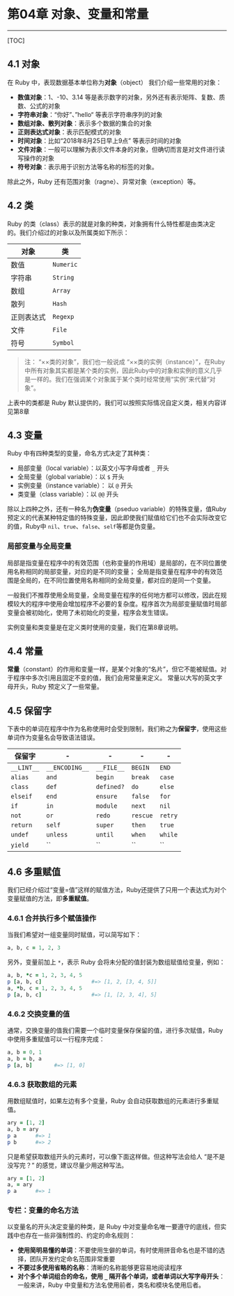 ﻿# 第04章 对象、变量和常量
---

[TOC]

## 4.1 对象
在 Ruby 中，表现数据基本单位称为**对象**（object）
我们介绍一些常用的对象：
- **数值对象**：1、-10、3.14 等是表示数字的对象，另外还有表示矩阵、复数、质数、公式的对象
- **字符串对象**：“你好”、”hello“ 等表示字符串序列的对象
- **数组对象、散列对象**：表示多个数据的集合的对象
- **正则表达式对象**：表示匹配模式的对象
- **时间对象**：比如“2018年8月25日早上9点” 等表示时间的对象
- **文件对象**：一般可以理解为表示文件本身的对象，但确切而言是对文件进行读写操作的对象
- **符号对象**：表示用于识别方法等名称的标签的对象。

除此之外，Ruby 还有范围对象（ragne）、异常对象（exception）等。

## 4.2 类
Ruby 的类（class）表示的就是对象的种类，对象拥有什么特性都是由类决定的。我们介绍过的对象以及所属类如下所示：

|       对象      |        类      |
| --------------- | ------------- |
|       数值      | `Numeric` |
|     字符串    |  `String`    |
|       数组      |  `Array`    |
|       散列      |  `Hash`    |
| 正则表达式 | `Regexp`  |
|       文件      |     `File`    |
|       符号      | `Symbol`  |

> 注： “××类的对象”，我们也一般说成 “××类的实例（instance）”，在Ruby中所有对象其实都是某个类的实例，因此Ruby中的对象和实例的意义几乎是一样的。我们在强调某个对象属于某个类时经常使用“实例”来代替“对象”。

上表中的类都是 Ruby 默认提供的，我们可以按照实际情况自定义类，相关内容详见第8章
<br/>

## 4.3 变量
Ruby 中有四种类型的变量，命名方式决定了其种类：
- 局部变量（local variable）：以英文小写字母或者 `_` 开头
- 全局变量（global variable）：以 `$` 开头
- 实例变量（instance variable）： 以 `@` 开头
- 类变量（class variable）：以 `@@` 开头

除以上四种之外，还有一种名为**伪变量**（pseduo variable）的特殊变量，值Ruby预定义的代表某种特定值的特殊变量，因此即使我们赋值给它们也不会实际改变它的值，Ruby中 `nil`、`true`、`false`、`self`等都是伪变量。

### 局部变量与全局变量
局部是指变量在程序中的有效范围（也称变量的作用域）是局部的，在不同位置使用名称相同的局部变量，对应的是不同的变量；
全局是指变量在程序中的有效范围是全局的，在不同位置使用名称相同的全局变量，都对应的是同一个变量。

一般我们不推荐使用全局变量，全局变量在程序的任何地方都可以修改，因此在规模较大的程序中使用会增加程序不必要的复杂度。程序首次为局部变量赋值时局部变量会被初始化，使用了未初始化的变量，程序会发生错误。

实例变量和类变量是在定义类时使用的变量，我们在第8章说明。

## 4.4 常量
**常量**（constant）的作用和变量一样，是某个对象的“名片”，但它不能被赋值。对于程序中多次引用且固定不变的值，我们会用常量来定义。
常量以大写的英文字母开头，Ruby 预定义了一些常量。

## 4.5 保留字
下表中的单词在程序中作为名称使用时会受到限制，我们称之为**保留字**，使用这些单词作为变量名会导致语法错误。

| 保留字 | - | - | - | - |
| -- | -- | -- | -- | -- |
| `__LINT__` | `__ENCODING__` | `__FILE__` | `BEGIN` | `END` |
| `alias` | `and` | `begin` | `break` | `case` |
| `class` | `def` | `defined?` | `do` | `else` |
| `elseif` | `end` | `ensure` | `false` | `for` |
| `if` | `in` | `module` | `next` | `nil` |
| `not` | `or` | `redo` | `rescue` | `retry` |
| `return` | `self` | `super` | `then` | `true` |
| `undef` | `unless` | `until` | `when` | `while` |
| `yield` | `` | `` | `` | `` |

## 4.6 多重赋值
我们已经介绍过“变量=值”这样的赋值方法，Ruby还提供了只用一个表达式为对个变量赋值的方法，即**多重赋值**。

### 4.6.1 合并执行多个赋值操作
当我们希望对一组变量同时赋值，可以简写如下：
```ruby
a, b, c = 1, 2, 3
```

另外，变量前加上 `*`，表示 Ruby 会将未分配的值封装为数组赋值给变量，例如：
```ruby
a, b, *c = 1, 2, 3, 4, 5
p [a, b, c]                #=> [1, 2, [3, 4, 5]]
a, *b, c = 1, 2, 3, 4, 5
p [a, b, c]                #=> [1, [2, 3, 4], 5]
```

### 4.6.2 交换变量的值
通常，交换变量的值我们需要一个临时变量保存保留的值，进行多次赋值，Ruby 中使用多重赋值可以一行程序完成：
```ruby
a, b = 0, 1
a, b = b, a
p [a, b]       #=> [1, 0]
```

### 4.6.3 获取数组的元素
用数组赋值时，如果左边有多个变量，Ruby 会自动获取数组的元素进行多重赋值。
```ruby
ary = [1, 2]
a, b = ary
p a      #=> 1
p b      #=> 2
```

只是希望获取数组开头的元素时，可以像下面这样做。但这种写法会给人 “是不是没写完？” 的感觉，建议尽量少用这种写法。
```ruby
ary = [1, 2]
a, = ary
p a      #=> 1
```

### 专栏：变量的命名方法
以变量名的开头决定变量的种类，是 Ruby 中对变量命名唯一要遵守的底线，但实践中也存在一些非强制性的、约定的命名规则：

- **使用简明易懂的单词**：不要使用生僻的单词，有时使用拼音命名也是不错的选择，团队开发约定命名范围非常重要
- **不要过多使用省略的名称**：清晰的名称能够更容易地阅读程序
- **对个多个单词组合的命名，使用 `_` 隔开各个单词，或者单词以大写字母开头**：一般来讲，Ruby 中变量和方法名使用前者，类名和模块名使用后者。
